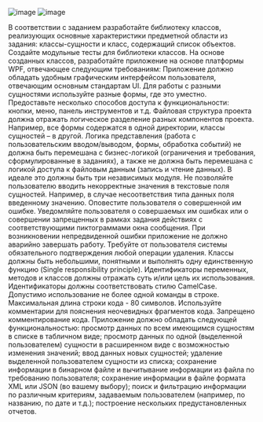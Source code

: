 ![image](https://user-images.githubusercontent.com/105321498/171803146-0f9ded6e-00eb-4837-b4bc-5390965dc917.png)
![image](https://user-images.githubusercontent.com/105321498/171803202-848e5aff-2217-4279-961d-28f0ae2ff5d1.png)

В соответствии с заданием разработайте библиотеку классов, реализующих основные характеристики предметной области из задания: классы-сущности и класс, содержащий список объектов.
Создайте модульные тесты для библиотеки классов.
На основе созданных классов, разработайте приложение на основе платформы WPF, отвечающее следующим требованиям:
Приложение должно обладать удобным графическим интерфейсом пользователя, отвечающим основным стандартам UI. Для работы с разными сущностями используйте разные формы, где это уместно. Предоставьте несколько способов доступа к функциональности: кнопки, меню, панель инструментов и т.д.
Файловая структура проекта должна отражать логическое разделение разных компонентов проекта. Например, все формы содержатся в одной директории, классы сущностей – в другой.
Логика представления (работа с пользовательским вводом/выводом, формы, обработка событий) не должна быть перемешана с бизнес-логикой (ограничения и требования, сформулированные в заданиях), а также не должна быть перемешана с логикой доступа к файловым данным (запись и чтение данных). В идеале это должны быть три независимых модуля.
Не позволяйте пользователю вводить некорректные значения в текстовые поля сущностей. Например, в случае несоответствия типа данных поля введенному значению. Оповестите пользователя о совершенной им ошибке.
Уведомляйте пользователя о совершаемых им ошибках или о совершении запрещенных в рамках задания действиях с соответствующими пиктограммами окна сообщения. При возникновении непредвиденной ошибки приложение не должно аварийно завершать работу.
Требуйте от пользователя системы обязательного подтверждения любой операции удаления.
Классы должны быть небольшими, понятными и выполнять одну единственную функцию (Single responsibility principle).
Идентификаторы переменных, методов и классов должны отражать суть и/или цель их использования. Идентификаторы должны соответствовать стилю CamelCase.
Допустимо использование не более одной команды в строке. Максимальная длина строки кода - 80 символов.
Используйте комментарии для пояснения неочевидных фрагментов кода. Запрещено комментирование кода.
Приложение должно обладать следующей функциональностью:
просмотр данных по всем имеющимся сущностям в списке в табличном виде;
просмотр данных по одной (выделенной пользователем) сущности в расширенном виде с возможностью изменения значений;
ввод данных новых сущностей;
удаление выделенной пользователем сущности из списка;
сохранение информации в бинарном файле и вычитывание информации из файла по требованию пользователя;
сохранение информации в файле формата XML или JSON (во вашему выбору);
поиск и фильтрацию информации по различным критериям, задаваемым пользователем (например, по названию, по дате и т.д.);
построение нескольких предустановленных отчетов.
